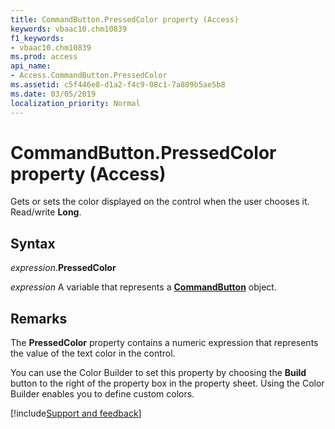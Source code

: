 ```yaml
---
title: CommandButton.PressedColor property (Access)
keywords: vbaac10.chm10839
f1_keywords:
- vbaac10.chm10839
ms.prod: access
api_name:
- Access.CommandButton.PressedColor
ms.assetid: c5f446e8-d1a2-f4c9-08c1-7a809b5ae5b8
ms.date: 03/05/2019
localization_priority: Normal
---
```



# CommandButton.PressedColor property (Access)

Gets or sets the color displayed on the control when the user chooses it. Read/write **Long**.


## Syntax

_expression_.**PressedColor**

_expression_ A variable that represents a **[CommandButton](Access.CommandButton.md)** object.


## Remarks

The **PressedColor** property contains a numeric expression that represents the value of the text color in the control.

You can use the Color Builder to set this property by choosing the **Build** button to the right of the property box in the property sheet. Using the Color Builder enables you to define custom colors.




[!include[Support and feedback](~/includes/feedback-boilerplate.md)]